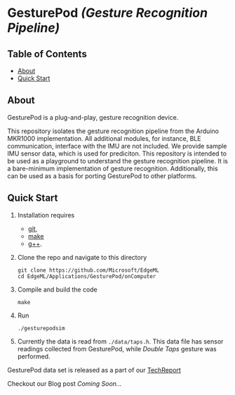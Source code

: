 GesturePod *(Gesture Recognition Pipeline)*
=========================

## Table of Contents

- [About](#about)
- [Quick Start](#quick-start)

## About

GesturePod is a plug-and-play, gesture recognition device. 

This repository isolates the gesture recognition pipeline from the Arduino
MKR1000 implementation. All additional modules, for instance, BLE
communication, interface with the IMU are not included. We provide sample IMU
sensor data, which is used for prediciton. This repository is intended to be
used as a playground to understand the gesture recognition pipeline. It is a
bare-minimum implementation of gesture recognition. Additionally, this can be
used as a basis for porting GesturePod to other  platforms.

## Quick Start

1. Installation requires 
	- [git](https://git-scm.com/), 
	- [make](https://www.gnu.org/software/make/)
	- [g++](https://gcc.gnu.org/).

2. Clone the repo and navigate to this directory
	```
	git clone https://github.com/Microsoft/EdgeML
	cd EdgeML/Applications/GesturePod/onComputer
	```
3. Compile and build the code
	```
	make
	```
4. Run
	```
	./gesturepodsim
	```
5. Currently the data is read from ```./data/taps.h```. This data file has
   sensor readings collected from GesturePod, while *Double Taps* gesture was
   performed.

GesturePod data set is released as a part of our
[TechReport](https://www.microsoft.com/en-us/research/uploads/prod/2018/05/dataTR_v1.tar-5b058a4590168.gz)


Checkout our Blog post *Coming Soon...*
